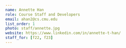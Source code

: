 ```yaml
---
name: Annette Han
role: Course Staff and Developers
email: ahan2@cs.cmu.edu
list_order: 1
photo: staff/annette.jpg
website: https://www.linkedin.com/in/annette-t-han/
staff_for: [f22, f23]
---
```

